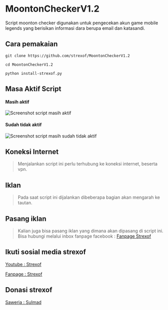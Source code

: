 # MoontonCheckerV1.2
Script moonton checker digunakan untuk pengecekan akun game mobile legends yang berisikan informasi dara berupa email dan katasandi.

## Cara pemakaian
```
git clone https://github.com/strexof/MoontonCheckerV1.2
```
```
cd MoontonCheckerV1.2
```
```
python install-strexof.py
```
## Masa Aktif Script
#### Masih aktif
![Screenshot script masih aktif](https://i.ibb.co/x3NWq53/img-aktif.jpg)
#### Sudah tidak aktif
![Screenshot script masih sudah tidak aktif](https://i.ibb.co/4pcqCQr/img-error.jpg)
## Koneksi Internet
> Menjalankan script ini perlu terhubung ke koneksi internet, beserta vpn.

## Iklan
> Pada saat script ini dijalankan dibeberapa bagian akan mengarah ke tautan.

## Pasang iklan
> Kalian juga bisa pasang iklan yang dimana akan dipasang di script ini.
> Bisa hubungi melalui inbox fanpage facebook : [Fanpage Strexof](https://facebook.com/strexof)

## Ikuti sosial media strexof
[Youtube : Strexof](https://youtube.com/channel/UC1hCsU_8IJ1AbV5O-SpI5PQ)

[Fanpage : Strexof](https://facebook.com/strexof)

## Donasi strexof
[Saweria : Sulmad](https://saweria.co/sulmad)
